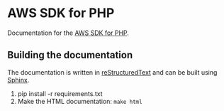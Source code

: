 AWS SDK for PHP
===============

Documentation for the [AWS SDK for PHP](https://github.com/lampo/aws-sdk-php).

Building the documentation
--------------------------

The documentation is written in [reStructuredText](http://docutils.sourceforge.net/rst.html)
and can be built using [Sphinx](http://sphinx.pocoo.org/).

1. pip install -r requirements.txt
2. Make the HTML documentation: ``make html``
